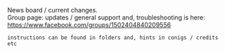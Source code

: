 News board  / current changes.  
Group page: updates / general support and, troubleshooting  is here: https://www.facebook.com/groups/1502404840209556


`instructions can be found in folders and, hints in conigs / credits etc`

